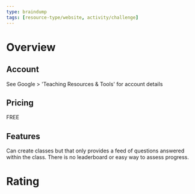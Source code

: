 ```yaml
---
type: braindump
tags: [resource-type/website, activity/challenge]
---
```


# Overview

## Account

See Google > 'Teaching Resources & Tools' for account details


## Pricing

FREE

## Features

Can create classes but that only provides a feed of questions answered within the class.  There is no leaderboard or easy way to assess progress.

# Rating


